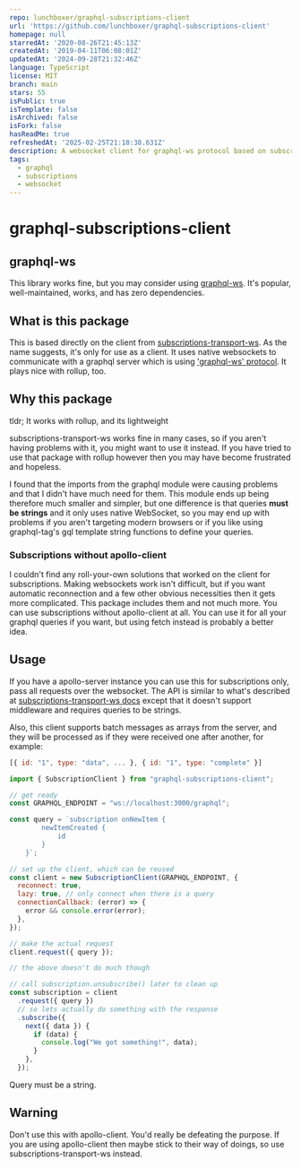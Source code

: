 ```yaml
---
repo: lunchboxer/graphql-subscriptions-client
url: 'https://github.com/lunchboxer/graphql-subscriptions-client'
homepage: null
starredAt: '2020-08-26T21:45:13Z'
createdAt: '2019-04-11T06:08:01Z'
updatedAt: '2024-09-28T21:32:46Z'
language: TypeScript
license: MIT
branch: main
stars: 55
isPublic: true
isTemplate: false
isArchived: false
isFork: false
hasReadMe: true
refreshedAt: '2025-02-25T21:18:38.631Z'
description: A websocket client for graphql-ws protocol based on subscriptions-transport-ws
tags:
  - graphql
  - subscriptions
  - websocket
---
```


# graphql-subscriptions-client

## graphql-ws

This library works fine, but you may consider using [graphql-ws](https://github.com/enisdenjo/graphql-ws). It's popular, well-maintained, works, and has zero dependencies.

## What is this package

This is based directly on the client from [subscriptions-transport-ws](https://github.com/apollographql/subscriptions-transport-ws). As the name suggests, it's only for use as a client. It uses native websockets to communicate with a graphql server which is using ['graphql-ws' protocol](https://github.com/apollographql/subscriptions-transport-ws/blob/master/PROTOCOL.md). It plays nice with rollup, too.

## Why this package

tldr; It works with rollup, and its lightweight

subscriptions-transport-ws works fine in many cases, so if you aren't having problems with it, you might want to use it instead. If you have tried to use that package with rollup however then you may have become frustrated and hopeless.

I found that the imports from the graphql module were causing problems and that I didn't have much need for them. This module ends up being therefore much smaller and simpler, but one difference is that queries **must be strings** and it only uses native WebSocket, so you may end up with problems if you aren't targeting modern browsers or if you like using graphql-tag's gql template string functions to define your queries.

### Subscriptions without apollo-client

I couldn't find any roll-your-own solutions that worked on the client for subscriptions. Making websockets work isn't difficult, but if you want automatic reconnection and a few other obvious necessities then it gets more complicated. This package includes them and not much more. You can use subscriptions without apollo-client at all. You can use it for all your graphql queries if you want, but using fetch instead is probably a better idea.

## Usage

If you have a apollo-server instance you can use this for subscriptions only, pass all requests over the websocket.
The API is similar to what's described at [subscriptions-transport-ws docs](https://github.com/apollographql/subscriptions-transport-ws#api-docs) except that it doesn't support middleware and requires queries to be strings.

Also, this client supports batch messages as arrays from the server, and they will be processed as if they were received one after another, for example:

```javascript
[{ id: "1", type: "data", ... }, { id: "1", type: "complete" }]
```

```js
import { SubscriptionClient } from "graphql-subscriptions-client";

// get ready
const GRAPHQL_ENDPOINT = "ws://localhost:3000/graphql";

const query = `subscription onNewItem {
        newItemCreated {
            id
        }
    }`;

// set up the client, which can be reused
const client = new SubscriptionClient(GRAPHQL_ENDPOINT, {
  reconnect: true,
  lazy: true, // only connect when there is a query
  connectionCallback: (error) => {
    error && console.error(error);
  },
});

// make the actual request
client.request({ query });

// the above doesn't do much though

// call subscription.unsubscribe() later to clean up
const subscription = client
  .request({ query })
  // so lets actually do something with the response
  .subscribe({
    next({ data }) {
      if (data) {
        console.log("We got something!", data);
      }
    },
  });
```

Query must be a string.

## Warning

Don't use this with apollo-client. You'd really be defeating the purpose. If you are using apollo-client then maybe stick to their way of doings, so use subscriptions-transport-ws instead.
